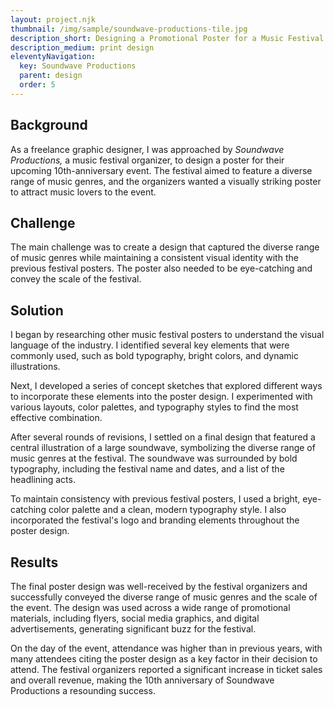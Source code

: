 ```yaml
---
layout: project.njk
thumbnail: /img/sample/soundwave-productions-tile.jpg
description_short: Designing a Promotional Poster for a Music Festival
description_medium: print design
eleventyNavigation:
  key: Soundwave Productions
  parent: design
  order: 5
---
```


## Background

As a freelance graphic designer, I was approached by _Soundwave Productions,_ a music festival organizer, to design a poster for their upcoming 10th-anniversary event. The festival aimed to feature a diverse range of music genres, and the organizers wanted a visually striking poster to attract music lovers to the event.

## Challenge

The main challenge was to create a design that captured the diverse range of music genres while maintaining a consistent visual identity with the previous festival posters. The poster also needed to be eye-catching and convey the scale of the festival.

## Solution

I began by researching other music festival posters to understand the visual language of the industry. I identified several key elements that were commonly used, such as bold typography, bright colors, and dynamic illustrations.

Next, I developed a series of concept sketches that explored different ways to incorporate these elements into the poster design. I experimented with various layouts, color palettes, and typography styles to find the most effective combination.

After several rounds of revisions, I settled on a final design that featured a central illustration of a large soundwave, symbolizing the diverse range of music genres at the festival. The soundwave was surrounded by bold typography, including the festival name and dates, and a list of the headlining acts.

To maintain consistency with previous festival posters, I used a bright, eye-catching color palette and a clean, modern typography style. I also incorporated the festival's logo and branding elements throughout the poster design.

## Results

The final poster design was well-received by the festival organizers and successfully conveyed the diverse range of music genres and the scale of the event. The design was used across a wide range of promotional materials, including flyers, social media graphics, and digital advertisements, generating significant buzz for the festival.

On the day of the event, attendance was higher than in previous years, with many attendees citing the poster design as a key factor in their decision to attend. The festival organizers reported a significant increase in ticket sales and overall revenue, making the 10th anniversary of Soundwave Productions a resounding success.
